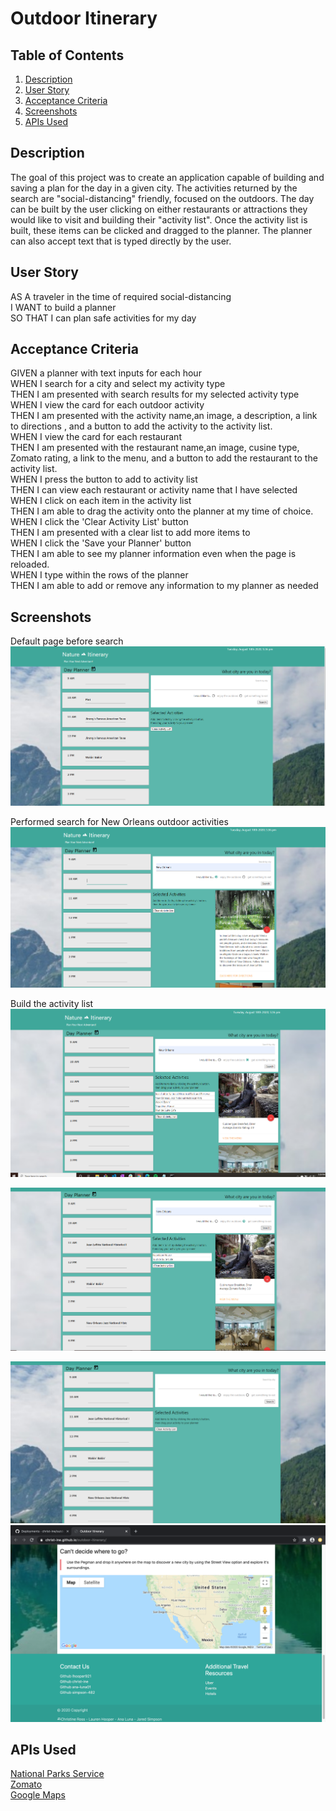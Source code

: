 # Outdoor Itinerary
 

## Table of Contents
1. [Description](#description)
2. [User Story](#user-story)
3. [Acceptance Criteria](#acceptance-criteria)
4. [Screenshots](#screenshots)
5. [APIs Used](#apis-used)

## Description
The goal of this project was to create an application capable of building and saving a plan for the day in a given city. The activities returned by the search are "social-distancing" friendly, focused on the outdoors. The day can be built by the user clicking on either restaurants or attractions they would like to visit and building their "activity list". Once the activity list is built, these items can be clicked and dragged to the planner. The planner can also accept text that is typed directly by the user.
## User Story

AS A traveler in the time of required social-distancing  
I WANT to build a planner   
SO THAT I can plan safe activities for my day  

## Acceptance Criteria

GIVEN a planner with text inputs for each hour  
WHEN I search for a city and select my activity type  
THEN I am presented with search results for my selected activity type  
WHEN I view the card for each outdoor activity  
THEN I am presented with the activity name,an image, a description, a link to directions , and a button to add the activity to the activity list.  
WHEN I view the card for each restaurant  
THEN I am presented with the restaurant name,an image, cusine type, Zomato rating, a link to the menu, and a button to add the restaurant to the activity list.  
WHEN I press the button to add to activity list  
THEN I can view each restaurant or activity name that I have selected  
WHEN I click on each item in the activity list  
THEN I am able to drag the activity onto the planner at my time of choice.  
WHEN I click the 'Clear Activity List' button  
THEN I am presented with a clear list to add more items to  
WHEN I click the 'Save your Planner' button  
THEN I am able to see my planner information even when the page is reloaded.  
WHEN I type within the rows of the planner  
THEN I am able to add or remove any information to my planner as needed  

## Screenshots


Default page before search
![Screenshot 1](https://github.com/christ-ine/outdoor-itinerary/blob/master/screenshot1.PNG)  


Performed search for New Orleans outdoor activities
![Screenshot 2](https://github.com/christ-ine/outdoor-itinerary/blob/master/screenshot2.PNG)  

Build the activity list
![Screenshot 3](https://github.com/christ-ine/outdoor-itinerary/blob/master/screenshot3.PNG)  


![Screenshot 4](https://github.com/christ-ine/outdoor-itinerary/blob/master/screenshot4.PNG) 


![Screenshot 5](https://github.com/christ-ine/outdoor-itinerary/blob/master/screenshot5.PNG) 
![Screenshot 6](https://github.com/christ-ine/outdoor-itinerary/blob/master/screenshot6.PNG) 


## APIs Used
[National Parks Service](https://www.nps.gov/subjects/digital/nps-data-api.htm)  
[Zomato](https://developers.zomato.com/api#headline1)  
[Google Maps](https://developers.google.com/maps/documentation)
